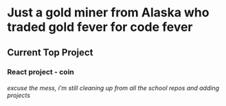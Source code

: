 # Just a gold miner from Alaska who traded gold fever for code fever

## Current Top Project

### React project - coin

###### excuse the mess, i'm still cleaning up from all the school repos and adding projects

